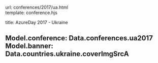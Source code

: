 url:                conferences/2017/ua.html  
template:           conference.hjs

title:              AzureDay 2017 - Ukraine

Model.conference:   Data.conferences.ua2017
Model.banner:       Data.countries.ukraine.coverImgSrcA
---

